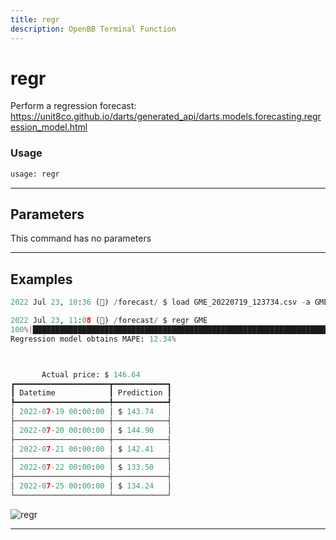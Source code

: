 ```yaml
---
title: regr
description: OpenBB Terminal Function
---
```


# regr

Perform a regression forecast: https://unit8co.github.io/darts/generated_api/darts.models.forecasting.regression_model.html

### Usage

```python
usage: regr
```

---

## Parameters

This command has no parameters

---

## Examples

```python
2022 Jul 23, 10:36 (🦋) /forecast/ $ load GME_20220719_123734.csv -a GME

2022 Jul 23, 11:08 (🦋) /forecast/ $ regr GME
100%|██████████████████████████████████████████████████████████████████████████████████████████████████████████████████████████████████████████████████████████████████████████████████████████████████████████████| 115/115 [00:0100:00, 111.85it/s]
Regression model obtains MAPE: 12.34%



       Actual price: $ 146.64
┏━━━━━━━━━━━━━━━━━━━━━┳━━━━━━━━━━━━┓
┃ Datetime            ┃ Prediction ┃
┡━━━━━━━━━━━━━━━━━━━━━╇━━━━━━━━━━━━┩
│ 2022-07-19 00:00:00 │ $ 143.74   │
├─────────────────────┼────────────┤
│ 2022-07-20 00:00:00 │ $ 144.90   │
├─────────────────────┼────────────┤
│ 2022-07-21 00:00:00 │ $ 142.41   │
├─────────────────────┼────────────┤
│ 2022-07-22 00:00:00 │ $ 133.50   │
├─────────────────────┼────────────┤
│ 2022-07-25 00:00:00 │ $ 134.24   │
└─────────────────────┴────────────┘
```

![regr](https://user-images.githubusercontent.com/72827203/180615346-82fae367-d0cc-4d78-be30-b947a83df909.png)

---

